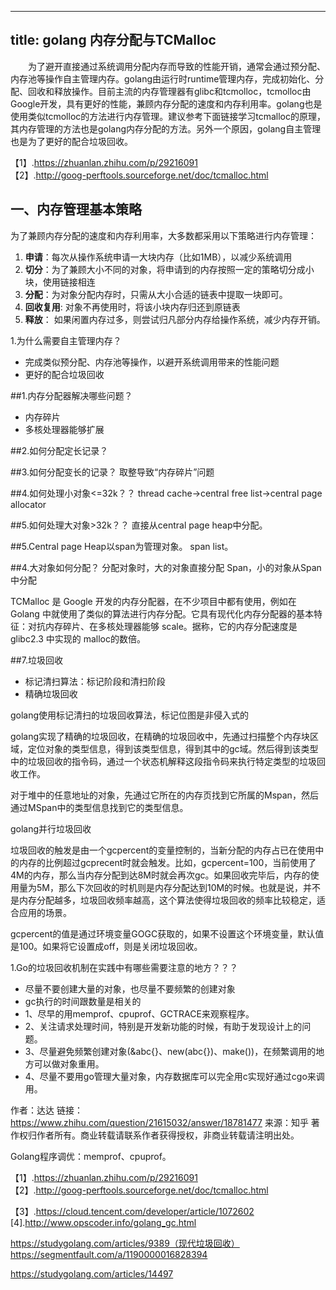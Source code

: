 
---
title: golang 内存分配与TCMalloc
---

　　为了避开直接通过系统调用分配内存而导致的性能开销，通常会通过预分配、内存池等操作自主管理内存。golang由运行时runtime管理内存，完成初始化、分配、回收和释放操作。目前主流的内存管理器有glibc和tcmolloc，tcmolloc由Google开发，具有更好的性能，兼顾内存分配的速度和内存利用率。golang也是使用类似tcmolloc的方法进行内存管理。建议参考下面链接学习tcmalloc的原理，其内存管理的方法也是golang内存分配的方法。另外一个原因，golang自主管理也是为了更好的配合垃圾回收。

【1】.https://zhuanlan.zhihu.com/p/29216091  
【2】.http://goog-perftools.sourceforge.net/doc/tcmalloc.html 

## 一、内存管理基本策略
为了兼顾内存分配的速度和内存利用率，大多数都采用以下策略进行内存管理：
1. **申请**：每次从操作系统申请一大块内存（比如1MB），以减少系统调用
2. **切分**：为了兼顾大小不同的对象，将申请到的内存按照一定的策略切分成小块，使用链接相连
3. **分配**：为对象分配内存时，只需从大小合适的链表中提取一块即可。
4. **回收复用**: 对象不再使用时，将该小块内存归还到原链表
5. **释放**： 如果闲置内存过多，则尝试归凡部分内存给操作系统，减少内存开销。

	
1.为什么需要自主管理内存？
- 完成类似预分配、内存池等操作，以避开系统调用带来的性能问题
- 更好的配合垃圾回收

##1.内存分配器解决哪些问题？
- 内存碎片  
- 多核处理器能够扩展  

##2.如何分配定长记录？

##3.如何分配变长的记录？
取整导致“内存碎片”问题



##4.如何处理小对象<=32k？？
thread cache->central free list->central page allocator

##5.如何处理大对象>32k？？
直接从central page heap中分配。

##5.Central page Heap以span为管理对象。
span list。



##4.大对象如何分配？
分配对象时，大的对象直接分配 Span，小的对象从Span中分配


TCMalloc 是 Google 开发的内存分配器，在不少项目中都有使用，例如在 Golang 中就使用了类似的算法进行内存分配。它具有现代化内存分配器的基本特征：对抗内存碎片、在多核处理器能够 scale。据称，它的内存分配速度是 glibc2.3 中实现的 malloc的数倍。




##7.垃圾回收
- 标记清扫算法：标记阶段和清扫阶段  
- 精确垃圾回收  

golang使用标记清扫的垃圾回收算法，标记位图是非侵入式的

golang实现了精确的垃圾回收，在精确的垃圾回收中，先通过扫描整个内存块区域，定位对象的类型信息，得到该类型信息，得到其中的gc域。然后得到该类型中的垃圾回收的指令码，通过一个状态机解释这段指令码来执行特定类型的垃圾回收工作。

对于堆中的任意地址的对象，先通过它所在的内存页找到它所属的Mspan，然后通过MSpan中的类型信息找到它的类型信息。

golang并行垃圾回收

垃圾回收的触发是由一个gcpercent的变量控制的，当新分配的内存占已在使用中的内存的比例超过gcprecent时就会触发。比如，gcpercent=100，当前使用了4M的内存，那么当内存分配到达8M时就会再次gc。如果回收完毕后，内存的使用量为5M，那么下次回收的时机则是内存分配达到10M的时候。也就是说，并不是内存分配越多，垃圾回收频率越高，这个算法使得垃圾回收的频率比较稳定，适合应用的场景。



gcpercent的值是通过环境变量GOGC获取的，如果不设置这个环境变量，默认值是100。如果将它设置成off，则是关闭垃圾回收。



1.Go的垃圾回收机制在实践中有哪些需要注意的地方？？？
- 尽量不要创建大量的对象，也尽量不要频繁的创建对象  
- gc执行的时间跟数量是相关的
- 1、尽早的用memprof、cpuprof、GCTRACE来观察程序。 
- 2、关注请求处理时间，特别是开发新功能的时候，有助于发现设计上的问题。  
- 3、尽量避免频繁创建对象(&abc{}、new(abc{})、make())，在频繁调用的地方可以做对象重用。    
- 4、尽量不要用go管理大量对象，内存数据库可以完全用c实现好通过cgo来调用。

作者：达达
链接：https://www.zhihu.com/question/21615032/answer/18781477
来源：知乎
著作权归作者所有。商业转载请联系作者获得授权，非商业转载请注明出处。



Golang程序调优：memprof、cpuprof。



【1】.https://zhuanlan.zhihu.com/p/29216091  
【2】.http://goog-perftools.sourceforge.net/doc/tcmalloc.html 


【3】.https://cloud.tencent.com/developer/article/1072602
[4].http://www.opscoder.info/golang_gc.html

https://studygolang.com/articles/9389（现代垃圾回收）
https://segmentfault.com/a/1190000016828394

https://studygolang.com/articles/14497



